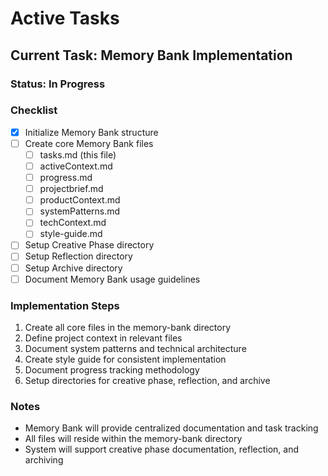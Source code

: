 # Active Tasks

## Current Task: Memory Bank Implementation

### Status: In Progress

### Checklist
- [x] Initialize Memory Bank structure
- [ ] Create core Memory Bank files
  - [ ] tasks.md (this file)
  - [ ] activeContext.md
  - [ ] progress.md
  - [ ] projectbrief.md
  - [ ] productContext.md
  - [ ] systemPatterns.md
  - [ ] techContext.md
  - [ ] style-guide.md
- [ ] Setup Creative Phase directory
- [ ] Setup Reflection directory
- [ ] Setup Archive directory
- [ ] Document Memory Bank usage guidelines

### Implementation Steps
1. Create all core files in the memory-bank directory
2. Define project context in relevant files
3. Document system patterns and technical architecture
4. Create style guide for consistent implementation
5. Document progress tracking methodology
6. Setup directories for creative phase, reflection, and archive

### Notes
- Memory Bank will provide centralized documentation and task tracking
- All files will reside within the memory-bank directory
- System will support creative phase documentation, reflection, and archiving 